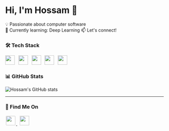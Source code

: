 # Hi, I'm Hossam 👋

💡 Passionate about computer software  
🌱 Currently learning: Deep Learning
📫 Let's connect!

### 🛠 Tech Stack
<img src="https://cdn.jsdelivr.net/gh/devicons/devicon/icons/python/python-original.svg" width="30" /> &nbsp;
<img src="https://cdn.jsdelivr.net/gh/devicons/devicon/icons/javascript/javascript-original.svg" width="30" /> &nbsp;
<img src="https://cdn.jsdelivr.net/gh/devicons/devicon/icons/typescript/typescript-original.svg" width="30" /> &nbsp;
<img src="https://cdn.jsdelivr.net/gh/devicons/devicon/icons/cplusplus/cplusplus-original.svg" width="30" /> &nbsp;
<img src="https://cdn.jsdelivr.net/gh/devicons/devicon/icons/nodejs/nodejs-original.svg" width="30" />

### 📊 GitHub Stats
![Hossam's GitHub stats](https://github-readme-stats.vercel.app/api?username=hossamq1q&show_icons=true&theme=tokyonight)

---

### 🔗 Find Me On
<a href="https://leetcode.com/hossamq1q/" target="_blank">
  <img src="https://upload.wikimedia.org/wikipedia/commons/1/19/LeetCode_logo_black.png" width="30" style="background:white;padding:2px;border-radius:4px"/>
</a> &nbsp;
<a href="https://linkedin.com/in/hossamq1q" target="_blank">
  <img src="https://cdn.jsdelivr.net/gh/devicons/devicon/icons/linkedin/linkedin-original.svg" width="30" />
</a>
